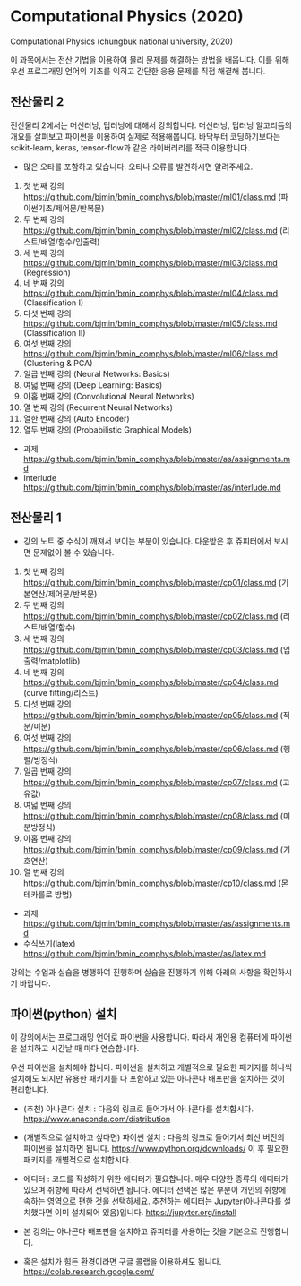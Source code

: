 # Computational Physics (2020)
Computational Physics (chungbuk national university, 2020)

이 과목에서는 전산 기법을 이용하여 물리 문제를 해결하는 방법을 배웁니다. 이를 위해 우선 프로그래밍 언어의 기초를 익히고
간단한 응용 문제를 직접 해결해 봅니다. 

## 전산물리 2 
전산물리 2에서는 머신러닝, 딥러닝에 대해서 강의합니다. 머신러닝, 딥러닝 알고리듬의 개요를 살펴보고 파이썬을 이용하여 실제로 적용해봅니다.
바닥부터 코딩하기보다는 scikit-learn, keras, tensor-flow과 같은 라이버러리를 적극 이용합니다.

* 많은 오타를 포함하고 있습니다. 오타나 오류를 발견하시면 알려주세요.

1. 첫 번째 강의 https://github.com/bjmin/bmin_comphys/blob/master/ml01/class.md (파이썬기초/제어문/반복문)
2. 두 번째 강의 https://github.com/bjmin/bmin_comphys/blob/master/ml02/class.md (리스트/배열/함수/입출력)
3. 세 번째 강의 https://github.com/bjmin/bmin_comphys/blob/master/ml03/class.md (Regression)
4. 네 번째 강의 https://github.com/bjmin/bmin_comphys/blob/master/ml04/class.md (Classification I)
5. 다섯 번째 강의 https://github.com/bjmin/bmin_comphys/blob/master/ml05/class.md (Classification II)
6. 여섯 번째 강의 https://github.com/bjmin/bmin_comphys/blob/master/ml06/class.md (Clustering & PCA)
7. 일곱 번째 강의 (Neural Networks: Basics)
8. 여덟 번째 강의 (Deep Learning: Basics)
9. 아홉 번째 강의 (Convolutional Neural Networks)
10. 열 번째 강의 (Recurrent Neural Networks) 
11. 열한 번째 강의 (Auto Encoder)
12. 열두 번째 강의 (Probabilistic Graphical Models)

* 과제 https://github.com/bjmin/bmin_comphys/blob/master/as/assignments.md 
* Interlude https://github.com/bjmin/bmin_comphys/blob/master/as/interlude.md


## 전산물리 1  
* 강의 노트 중 수식이 깨져서 보이는 부분이 있습니다. 다운받은 후 쥬피터에서 보시면 문제없이 볼 수 있습니다.
1. 첫 번째 강의 https://github.com/bjmin/bmin_comphys/blob/master/cp01/class.md (기본연산/제어문/반복문)
2. 두 번째 강의 https://github.com/bjmin/bmin_comphys/blob/master/cp02/class.md (리스트/배열/함수)
3. 세 번째 강의 https://github.com/bjmin/bmin_comphys/blob/master/cp03/class.md (입출력/matplotlib)
4. 네 번째 강의 https://github.com/bjmin/bmin_comphys/blob/master/cp04/class.md (curve fitting/리스트)
5. 다섯 번째 강의 https://github.com/bjmin/bmin_comphys/blob/master/cp05/class.md (적분/미분)
6. 여섯 번째 강의 https://github.com/bjmin/bmin_comphys/blob/master/cp06/class.md (행렬/방정식)
7. 일곱 번째 강의 https://github.com/bjmin/bmin_comphys/blob/master/cp07/class.md (고유값)
8. 여덟 번째 강의 https://github.com/bjmin/bmin_comphys/blob/master/cp08/class.md (미분방정식)
9. 아홉 번째 강의 https://github.com/bjmin/bmin_comphys/blob/master/cp09/class.md (기호연산) 
10. 열 번째 강의 https://github.com/bjmin/bmin_comphys/blob/master/cp10/class.md (몬테카를로 방법)

* 과제 https://github.com/bjmin/bmin_comphys/blob/master/as/assignments.md 
* 수식쓰기(latex) https://github.com/bjmin/bmin_comphys/blob/master/as/latex.md

강의는 수업과 실습을 병행하여 진행하며 실습을 진행하기 위해 아래의 사항을 확인하시기 바랍니다. 

## 파이썬(python) 설치

이 강의에서는 프로그래밍 언어로 파이썬을 사용합니다. 따라서 개인용 컴퓨터에 
파이썬을 설치하고 시간날 때 마다 연습합시다. 

우선 파이썬을 설치해야 합니다. 파이썬을 설치하고 개별적으로 필요한 패키지를 하나씩 
설치해도 되지만 유용한 패키지를 다 포함하고 있는 아나콘다 배포판을 설치하는 것이 편리합니다. 

* (추천) 아나콘다 설치 : 다음의 링크로 들어가서 아나콘다를 설치합시다. https://www.anaconda.com/distribution
* (개별적으로 설치하고 싶다면) 파이썬 설치 : 다음의 링크로 들어가서 최신 버전의 파이썬을 설치하면 됩니다. https://www.python.org/downloads/ 
이 후 필요한 패키지를 개별적으로 설치합시다.
* 에디터 : 코드를 작성하기 위한 에디터가 필요합니다. 매우 다양한 종류의 에디터가 있으며 취향에 
따라서 선택하면 됩니다. 에디터 선택은 많은 부분이 개인의 취향에 속하는 영역으로 편한 것을 선택하세요. 
추천하는 에디터는 Jupyter(아나콘다를 설치했다면 이미 설치되어 있음)입니다.  https://jupyter.org/install  
* 본 강의는 아나콘다 배포판을 설치하고 쥬피터를 사용하는 것을 기본으로 진행합니다.

* 혹은 설치가 힘든 환경이라면 구글 콜랩을 이용하셔도 됩니다. https://colab.research.google.com/

